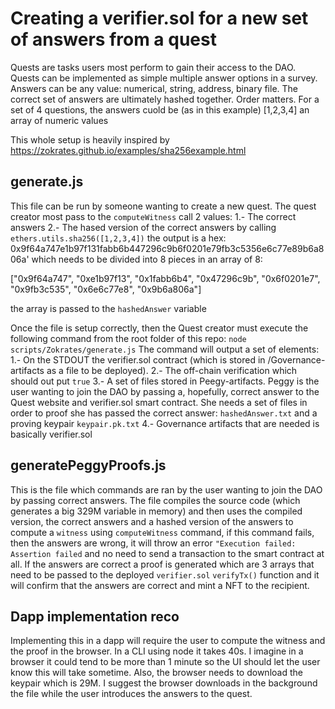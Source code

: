 # Creating a verifier.sol for a new set of answers from a quest
Quests are tasks users most perform to gain their access to the DAO.
Quests can be implemented as simple multiple answer options in a survey.
Answers can be any value: numerical, string, address, binary file.
The correct set of answers are ultimately hashed together. Order matters.
For a set of 4 questions, the answers cuold be (as in this example) [1,2,3,4] an array of numeric values

This whole setup is heavily inspired by https://zokrates.github.io/examples/sha256example.html

## generate.js
This file can be run by someone wanting to create a new quest.
The quest creator most pass to the `computeWitness` call 2 values:
1.- The correct answers
2.- The hased version of the correct answers by calling `ethers.utils.sha256([1,2,3,4])` the output is a hex:  0x9f64a747e1b97f131fabb6b447296c9b6f0201e79fb3c5356e6c77e89b6a806a' which needs to be divided into 8 pieces in an array of 8:

["0x9f64a747", 
"0xe1b97f13", 
"0x1fabb6b4", 
"0x47296c9b", 
"0x6f0201e7", 
"0x9fb3c535", 
"0x6e6c77e8", 
"0x9b6a806a"]

the array is passed to the `hashedAnswer` variable

Once the file is setup correctly, then the Quest creator must execute the following command from the root folder of this repo: `node scripts/Zokrates/generate.js`
The command will output a set of elements:
1.- On the STDOUT the verifier.sol contract (which is stored in /Governance-artifacts as a file to be deployed).
2.- The off-chain verification which should out put `true`
3.- A set of files stored in Peegy-artifacts. Peggy is the user wanting to join the DAO by passing a, hopefully, correct answer to the Quest website and verifier.sol smart contract. She needs a set of files in order to proof she has passed the correct answer: `hashedAnswer.txt` and a proving keypair `keypair.pk.txt`
4.- Governance artifacts that are needed is basically verifier.sol


## generatePeggyProofs.js

This is the file which commands are ran by the user wanting to join the DAO by passing correct answers.
The file compiles the source code (which generates a big 329M variable in memory) and then uses the compiled version, the correct answers and a hashed version of the answers to compute a `witness` using `computeWitness` command, if this command fails, then the answers are wrong, it will throw an error `"Execution failed: Assertion failed` and no need to send a transaction to the smart contract at all.
If the answers are correct a proof is generated which are 3 arrays that need to be passed to the deployed `verifier.sol` `verifyTx()` function and it will confirm that the answers are correct and mint a NFT to the recipient.

## Dapp implementation reco
Implementing this in a dapp will require the user to compute the witness and the proof in the browser. In a CLI using node it takes 40s. I imagine in a browser it could tend to be more than 1 minute so the UI should let the user know this will take sometime. Also, the browser needs to download the keypair which is 29M. I suggest the browser downloads in the background the file while the user introduces the answers to the quest.